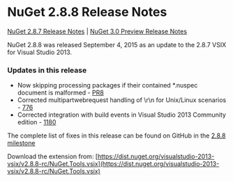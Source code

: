 # NuGet 2.8.8 Release Notes

[NuGet 2.8.7 Release Notes](nuget-2.8.7) | [NuGet 3.0 Preview Release Notes](nuget-3.0-preview)

NuGet 2.8.8 was released September 4, 2015 as an update to the 2.8.7 VSIX for Visual Studio 2013.  

### Updates in this release

* Now skipping processing packages if their contained *.nuspec document is malformed - [PR8](https://github.com/NuGet/NuGet2/pull/8)
* Corrected multipartwebrequest handling of \r\n for Unix/Linux scenarios - [776](https://github.com/NuGet/Home/issues/776) 
* Corrected integration with build events in Visual Studio 2013 Community edition - [1180](https://github.com/NuGet/Home/issues/1180)


The complete list of fixes in this release can be found on GitHub in the [2.8.8 milestone](https://github.com/NuGet/Home/issues?q=milestone%3A2.8.8+is%3Aclosed)

Download the extension from: [https://dist.nuget.org/visualstudio-2013-vsix/v2.8.8-rc/NuGet.Tools.vsix](https://dist.nuget.org/visualstudio-2013-vsix/v2.8.8-rc/NuGet.Tools.vsix) 

  
